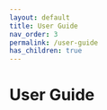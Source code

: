 ```yaml
---
layout: default
title: User Guide
nav_order: 3
permalink: /user-guide
has_children: true
---
```


# User Guide
